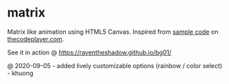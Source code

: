 # matrix
Matrix like animation using HTML5 Canvas. Inspired from [sample code](http://thecodeplayer.com/walkthrough/matrix-rain-animation-html5-canvas-javascript) on [thecodeplayer.com](http://thecodeplayer.com/).

See it in action @ https://raventheshadow.github.io/bg01/

@ 2020-09-05 - added lively customizable options (rainbow / color select) - khuong